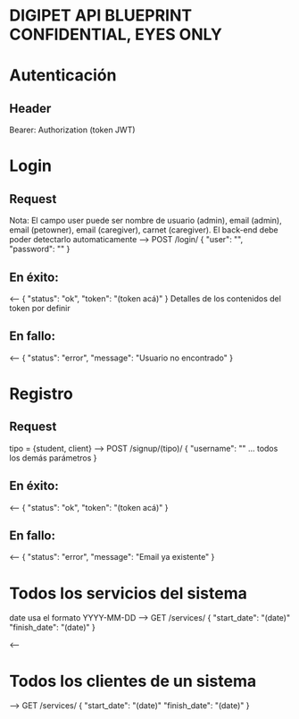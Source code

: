 DIGIPET API BLUEPRINT
CONFIDENTIAL, EYES ONLY
===

# Autenticación

## Header
Bearer: Authorization (token JWT)


# Login

## Request

Nota: El campo user puede ser nombre de usuario (admin), email (admin), email (petowner),
email (caregiver), carnet (caregiver). El back-end debe poder detectarlo automaticamente
--> POST /login/
{
    "user": "",
    "password": "" 
}

## En éxito:
<--
{
    "status": "ok",
    "token": "(token acá)"
}
Detalles de los contenidos del token por definir

## En fallo:
<--
{
    "status": "error",
    "message": "Usuario no encontrado"
}

# Registro

## Request

tipo = {student, client}
--> POST /signup/(tipo)/
{
    "username": ""
    ... todos los demás parámetros
}

## En éxito:
<--
{
    "status": "ok",
    "token": "(token acá)"
}

## En fallo:
<--
{
    "status": "error",
    "message": "Email ya existente"
}


# Todos los servicios del sistema
date usa el formato YYYY-MM-DD
--> GET /services/
{
    "start_date": "(date)"
    "finish_date": "(date)"
}

<-- 

# Todos los clientes de un sistema
--> GET /services/
{
    "start_date": "(date)"
    "finish_date": "(date)"
}